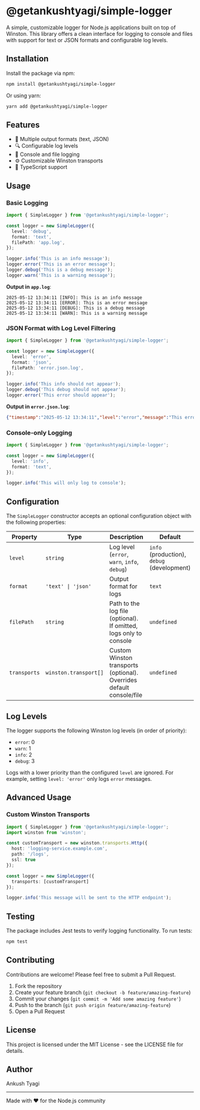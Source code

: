 # @getankushtyagi/simple-logger

A simple, customizable logger for Node.js applications built on top of Winston. This library offers a clean interface for logging to console and files with support for text or JSON formats and configurable log levels.

## Installation

Install the package via npm:

```bash
npm install @getankushtyagi/simple-logger
```

Or using yarn:

```bash
yarn add @getankushtyagi/simple-logger
```

## Features

- 📝 Multiple output formats (text, JSON)
- 🔍 Configurable log levels
- 💾 Console and file logging
- ⚙️ Customizable Winston transports
- 🚀 TypeScript support

## Usage

### Basic Logging

```typescript
import { SimpleLogger } from '@getankushtyagi/simple-logger';

const logger = new SimpleLogger({
  level: 'debug',
  format: 'text',
  filePath: 'app.log',
});

logger.info('This is an info message');
logger.error('This is an error message');
logger.debug('This is a debug message');
logger.warn('This is a warning message');
```

**Output in `app.log`**:
```
2025-05-12 13:34:11 [INFO]: This is an info message
2025-05-12 13:34:11 [ERROR]: This is an error message
2025-05-12 13:34:11 [DEBUG]: This is a debug message
2025-05-12 13:34:11 [WARN]: This is a warning message
```

### JSON Format with Log Level Filtering

```typescript
import { SimpleLogger } from '@getankushtyagi/simple-logger';

const logger = new SimpleLogger({
  level: 'error',
  format: 'json',
  filePath: 'error.json.log',
});

logger.info('This info should not appear');
logger.debug('This debug should not appear');
logger.error('This error should appear');
```

**Output in `error.json.log`**:
```json
{"timestamp":"2025-05-12 13:34:11","level":"error","message":"This error should appear"}
```

### Console-only Logging

```typescript
import { SimpleLogger } from '@getankushtyagi/simple-logger';

const logger = new SimpleLogger({
  level: 'info',
  format: 'text',
});

logger.info('This will only log to console');
```

## Configuration

The `SimpleLogger` constructor accepts an optional configuration object with the following properties:

| Property | Type | Description | Default |
|----------|------|-------------|---------|
| `level` | `string` | Log level (`error`, `warn`, `info`, `debug`) | `info` (production), `debug` (development) |
| `format` | `'text' \| 'json'` | Output format for logs | `text` |
| `filePath` | `string` | Path to the log file (optional). If omitted, logs only to console | `undefined` |
| `transports` | `winston.transport[]` | Custom Winston transports (optional). Overrides default console/file | `undefined` |

## Log Levels

The logger supports the following Winston log levels (in order of priority):

- `error`: 0
- `warn`: 1
- `info`: 2
- `debug`: 3

Logs with a lower priority than the configured `level` are ignored. For example, setting `level: 'error'` only logs `error` messages.

## Advanced Usage

### Custom Winston Transports

```typescript
import { SimpleLogger } from '@getankushtyagi/simple-logger';
import winston from 'winston';

const customTransport = new winston.transports.Http({
  host: 'logging-service.example.com',
  path: '/logs',
  ssl: true
});

const logger = new SimpleLogger({
  transports: [customTransport]
});

logger.info('This message will be sent to the HTTP endpoint');
```

## Testing

The package includes Jest tests to verify logging functionality. To run tests:

```bash
npm test
```

## Contributing

Contributions are welcome! Please feel free to submit a Pull Request.

1. Fork the repository
2. Create your feature branch (`git checkout -b feature/amazing-feature`)
3. Commit your changes (`git commit -m 'Add some amazing feature'`)
4. Push to the branch (`git push origin feature/amazing-feature`)
5. Open a Pull Request

## License

This project is licensed under the MIT License - see the LICENSE file for details.

## Author

Ankush Tyagi

---

Made with ❤️ for the Node.js community